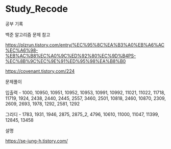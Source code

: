 # Study_Recode
공부 기록

백준 알고리즘 문제 참고

https://plzrun.tistory.com/entry/%EC%95%8C%EA%B3%A0%EB%A6%AC%EC%A6%98-%EB%AC%B8%EC%A0%9C%ED%92%80%EC%9D%B4PS-%EC%8B%9C%EC%9E%91%ED%95%98%EA%B8%B0

https://covenant.tistory.com/224



문제풀이

입출력 - 1000, 10950, 10951, 10952, 10953, 10991, 10992, 11021, 11022, 11718, 11719, 1924, 2438, 2440, 2445, 2557, 3460, 2501, 10818, 2460, 10870, 2309, 2609, 2693, 1978, 1292, 2581, 1292

그리디 - 1783, 1931, 1946, 2875, 2875_2, 4796, 10610, 11000, 11047, 11399, 12845, 13458

설명

https://se-jung-h.tistory.com/
